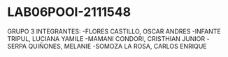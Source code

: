 # LAB06POOI-2111548

GRUPO 3
INTEGRANTES:
-FLORES CASTILLO, OSCAR ANDRES
-INFANTE TRIPUL, LUCIANA YAMILE
-MAMANI CONDORI, CRISTHIAN JUNIOR
-SERPA QUIÑONES, MELANIE
-SOMOZA LA ROSA, CARLOS ENRIQUE
